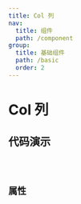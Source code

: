 ```yaml
---
title: Col 列 
nav:
  title: 组件
  path: /component
group:
  title: 基础组件
  path: /basic
  order: 2
---
```


# Col 列

## 代码演示

<code src="./__fixtures__/basic.tsx" />

## 属性

<API hideTitle src="../../core/grid/col.tsx"></API>